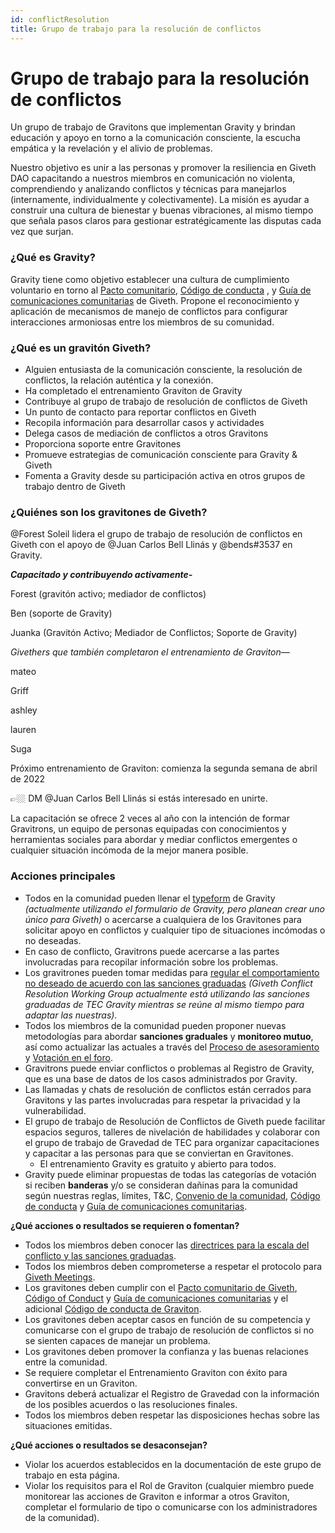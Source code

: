 ```yaml
---
id: conflictResolution
title: Grupo de trabajo para la resolución de conflictos
---
```


# Grupo de trabajo para la resolución de conflictos

Un grupo de trabajo de Gravitons que implementan Gravity y brindan educación y apoyo en torno a la comunicación consciente, la escucha empática y la revelación y el alivio de problemas.

Nuestro objetivo es unir a las personas y promover la resiliencia en Giveth DAO capacitando a nuestros miembros en comunicación no violenta, comprendiendo y analizando conflictos y técnicas para manejarlos (internamente, individualmente y colectivamente). La misión es ayudar a construir una cultura de bienestar y buenas vibraciones, al mismo tiempo que señala pasos claros para gestionar estratégicamente las disputas cada vez que surjan.


### ¿Qué es Gravity?

Gravity tiene como objetivo establecer una cultura de cumplimiento voluntario en torno al [Pacto comunitario](/whatisgiveth/covenant), [Código de conducta](/whatisgiveth/codeofconduct) , y [Guía de comunicaciones comunitarias](/whatisgiveth/communityCommsGuide) de Giveth. Propone el reconocimiento y aplicación de mecanismos de manejo de conflictos para configurar interacciones armoniosas entre los miembros de su comunidad.


### ¿Qué es un gravitón Giveth?

* Alguien entusiasta de la comunicación consciente, la resolución de conflictos, la relación auténtica y la conexión.
* Ha completado el entrenamiento Graviton de Gravity
* Contribuye al grupo de trabajo de resolución de conflictos de Giveth
* Un punto de contacto para reportar conflictos en Giveth
* Recopila información para desarrollar casos y actividades
* Delega casos de mediación de conflictos a otros Gravitons
* Proporciona soporte entre Gravitones
* Promueve estrategias de comunicación consciente para Gravity & Giveth
* Fomenta a Gravity desde su participación activa en otros grupos de trabajo dentro de Giveth


### ¿Quiénes son los gravitones de Giveth?

@Forest Soleil lidera el grupo de trabajo de resolución de conflictos en Giveth con el apoyo de @Juan Carlos Bell Llinás y @bends#3537 en Gravity.

***Capacitado y contribuyendo activamente-***

Forest (gravitón activo; mediador de conflictos)

Ben (soporte de Gravity)

Juanka (Gravitón Activo; Mediador de Conflictos; Soporte de Gravity)

_Givethers que también completaron el entrenamiento de Graviton—_

mateo

Griff

ashley

lauren

Suga

Próximo entrenamiento de Graviton: comienza la segunda semana de abril de 2022

👉🏼 DM @Juan Carlos Bell Llinás si estás interesado en unirte.

La capacitación se ofrece 2 veces al año con la intención de formar Gravitrons, un equipo de personas equipadas con conocimientos y herramientas sociales para abordar y mediar conflictos emergentes o cualquier situación incómoda de la mejor manera posible.
### Acciones principales

* Todos en la comunidad pueden llenar el [typeform](https://the-commons-stack.typeform.com/to/rCVsK5RK) de Gravity _(actualmente utilizando el formulario de Gravity, pero planean crear uno único para Giveth)_ o acercarse a cualquiera de los Gravitones para solicitar apoyo en conflictos y cualquier tipo de situaciones incómodas o no deseadas.
* En caso de conflicto, Gravitrons puede acercarse a las partes involucradas para recopilar información sobre los problemas.
* Los gravitrones pueden tomar medidas para [regular el comportamiento no deseado de acuerdo con las sanciones graduadas](https://forum.tecommons.org/t/scale-of-conflicts-graduated-sanction-guideline/234) _(Giveth Conflict Resolution Working Group actualmente está utilizando las sanciones graduadas de TEC Gravity mientras se reúne al mismo tiempo para adaptar las nuestras)._
* Todos los miembros de la comunidad pueden proponer nuevas metodologías para abordar **sanciones graduales** y **monitoreo mutuo**, así como actualizar las actuales a través del [Proceso de asesoramiento](https://token-engineering-commons.gitbook.io/tec-handbook/tec-agreements-1/collective-agreements/advice-process) y [Votación en el foro](https://forum.giveth.io/).
* Gravitrons puede enviar conflictos o problemas al Registro de Gravity, que es una base de datos de los casos administrados por Gravity.
* Las llamadas y chats de resolución de conflictos están cerrados para Gravitons y las partes involucradas para respetar la privacidad y la vulnerabilidad.
* El grupo de trabajo de Resolución de Conflictos de Giveth puede facilitar espacios seguros, talleres de nivelación de habilidades y colaborar con el grupo de trabajo de Gravedad de TEC para organizar capacitaciones y capacitar a las personas para que se conviertan en Gravitones.
    * El entrenamiento Gravity es gratuito y abierto para todos.
* Gravity puede eliminar propuestas de todas las categorías de votación si reciben **banderas** y/o se consideran dañinas para la comunidad según nuestras reglas, límites, T&C, [Convenio de la comunidad](/whatisgiveth/covenant), [Código de conducta](/whatisgiveth/codeofconduct) y [Guía de comunicaciones comunitarias](/whatisgiveth/communityCommsGuide).

**¿Qué acciones o resultados se requieren o fomentan?**

* Todos los miembros deben conocer las [directrices para la escala del conflicto y las sanciones graduadas](https://forum.tecommons.org/t/scale-of-conflicts-graduated-sanction-guideline/234).
* Todos los miembros deben comprometerse a respetar el protocolo para [Giveth Meetings](/whatisgiveth/meetingsGuide).
* Los gravitones deben cumplir con el [Pacto comunitario de Giveth](/whatisgiveth/covenant), [Código of Conduct](/whatisgiveth/codeofconduct) y [Guía de comunicaciones comunitarias](/whatisgiveth/communityCommsGuide) y el adicional [Código de conducta de Graviton](https://forum.tecommons.org/t/gravity-role-design/174).
* Los gravitones deben aceptar casos en función de su competencia y comunicarse con el grupo de trabajo de resolución de conflictos si no se sienten capaces de manejar un problema.
* Los gravitones deben promover la confianza y las buenas relaciones entre la comunidad.
* Se requiere completar el Entrenamiento Graviton con éxito para convertirse en un Graviton.
* Gravitons deberá actualizar el Registro de Gravedad con la información de los posibles acuerdos o las resoluciones finales.
* Todos los miembros deben respetar las disposiciones hechas sobre las situaciones emitidas.

**¿Qué acciones o resultados se desaconsejan?**

* Violar los acuerdos establecidos en la documentación de este grupo de trabajo en esta página.
* Violar los requisitos para el Rol de Graviton (cualquier miembro puede monitorear las acciones de Graviton e informar a otros Graviton, completar el formulario de tipo o comunicarse con los administradores de la comunidad).
